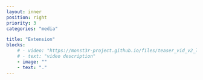 ```yaml
---
layout: inner
position: right
priority: 3
categories: "media"

title: "Extension"
blocks:
    # - video: "https://monst3r-project.github.io/files/teaser_vid_v2_lowres.mp4"
    # - text: "video description"
    - image: ""
    - text: "."
---
```

